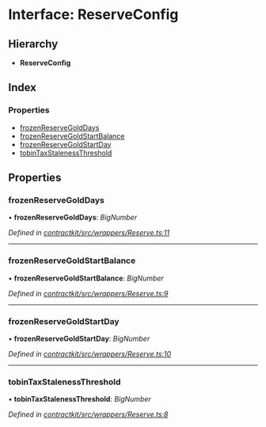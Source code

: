 # Interface: ReserveConfig

## Hierarchy

* **ReserveConfig**

## Index

### Properties

* [frozenReserveGoldDays](_wrappers_reserve_.reserveconfig.md#frozenreservegolddays)
* [frozenReserveGoldStartBalance](_wrappers_reserve_.reserveconfig.md#frozenreservegoldstartbalance)
* [frozenReserveGoldStartDay](_wrappers_reserve_.reserveconfig.md#frozenreservegoldstartday)
* [tobinTaxStalenessThreshold](_wrappers_reserve_.reserveconfig.md#tobintaxstalenessthreshold)

## Properties

###  frozenReserveGoldDays

• **frozenReserveGoldDays**: *BigNumber*

*Defined in [contractkit/src/wrappers/Reserve.ts:11](https://github.com/celo-org/celo-monorepo/blob/master/packages/contractkit/src/wrappers/Reserve.ts#L11)*

___

###  frozenReserveGoldStartBalance

• **frozenReserveGoldStartBalance**: *BigNumber*

*Defined in [contractkit/src/wrappers/Reserve.ts:9](https://github.com/celo-org/celo-monorepo/blob/master/packages/contractkit/src/wrappers/Reserve.ts#L9)*

___

###  frozenReserveGoldStartDay

• **frozenReserveGoldStartDay**: *BigNumber*

*Defined in [contractkit/src/wrappers/Reserve.ts:10](https://github.com/celo-org/celo-monorepo/blob/master/packages/contractkit/src/wrappers/Reserve.ts#L10)*

___

###  tobinTaxStalenessThreshold

• **tobinTaxStalenessThreshold**: *BigNumber*

*Defined in [contractkit/src/wrappers/Reserve.ts:8](https://github.com/celo-org/celo-monorepo/blob/master/packages/contractkit/src/wrappers/Reserve.ts#L8)*
